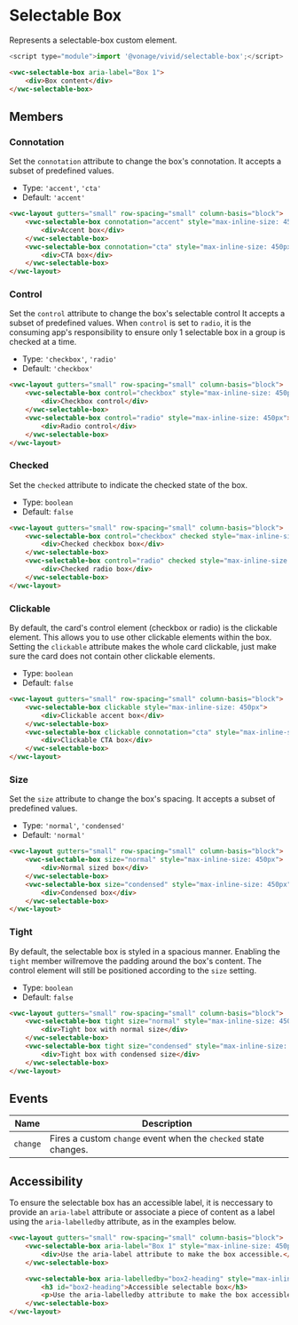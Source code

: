 # Selectable Box

Represents a selectable-box custom element.

```js
<script type="module">import '@vonage/vivid/selectable-box';</script>
```

```html preview
<vwc-selectable-box aria-label="Box 1">
    <div>Box content</div>
</vwc-selectable-box>
```

## Members

### Connotation

Set the `connotation` attribute to change the box's connotation.
It accepts a subset of predefined values.

- Type: `'accent'`, `'cta'`
- Default: `'accent'`

```html preview
<vwc-layout gutters="small" row-spacing="small" column-basis="block">
    <vwc-selectable-box connotation="accent" style="max-inline-size: 450px">
        <div>Accent box</div>
    </vwc-selectable-box>
    <vwc-selectable-box connotation="cta" style="max-inline-size: 450px">
        <div>CTA box</div>
    </vwc-selectable-box>
</vwc-layout>
```

### Control

Set the `control` attribute to change the box's selectable control
It accepts a subset of predefined values.
When `control` is set to `radio`, it is the consuming app's responsibility to ensure only 1 selectable box in a group is checked at a time.

- Type: `'checkbox'`, `'radio'`
- Default: `'checkbox'`

```html preview
<vwc-layout gutters="small" row-spacing="small" column-basis="block">
    <vwc-selectable-box control="checkbox" style="max-inline-size: 450px">
        <div>Checkbox control</div>
    </vwc-selectable-box>
    <vwc-selectable-box control="radio" style="max-inline-size: 450px">
        <div>Radio control</div>
    </vwc-selectable-box>
</vwc-layout>
```

### Checked

Set the `checked` attribute to indicate the checked state of the box.

- Type: `boolean`
- Default: `false`

```html preview
<vwc-layout gutters="small" row-spacing="small" column-basis="block">
    <vwc-selectable-box control="checkbox" checked style="max-inline-size: 450px">
        <div>Checked checkbox box</div>
    </vwc-selectable-box>
    <vwc-selectable-box control="radio" checked style="max-inline-size: 450px">
        <div>Checked radio box</div>
    </vwc-selectable-box>
</vwc-layout>
```

### Clickable

By default, the card's control element (checkbox or radio) is the clickable element. This allows you to use other clickable elements within the box.
Setting the `clickable` attribute makes the whole card clickable, just make sure the card does not contain other clickable elements.

- Type: `boolean`
- Default: `false`

```html preview
<vwc-layout gutters="small" row-spacing="small" column-basis="block">
    <vwc-selectable-box clickable style="max-inline-size: 450px">
        <div>Clickable accent box</div>
    </vwc-selectable-box>
    <vwc-selectable-box clickable connotation="cta" style="max-inline-size: 450px">
        <div>Clickable CTA box</div>
    </vwc-selectable-box>
</vwc-layout>
```

### Size

Set the `size` attribute to change the box's spacing.
It accepts a subset of predefined values.

- Type: `'normal'`, `'condensed'`
- Default: `'normal'`

```html preview
<vwc-layout gutters="small" row-spacing="small" column-basis="block">
    <vwc-selectable-box size="normal" style="max-inline-size: 450px">
        <div>Normal sized box</div>
    </vwc-selectable-box>
    <vwc-selectable-box size="condensed" style="max-inline-size: 450px">
        <div>Condensed box</div>
    </vwc-selectable-box>
</vwc-layout>
```

### Tight

By default, the selectable box is styled in a spacious manner. Enabling the `tight` member willremove the padding around the box's content. The control element will still be positioned according to the `size` setting.

- Type: `boolean`
- Default: `false`

```html preview
<vwc-layout gutters="small" row-spacing="small" column-basis="block">
    <vwc-selectable-box tight size="normal" style="max-inline-size: 450px">
        <div>Tight box with normal size</div>
    </vwc-selectable-box>
    <vwc-selectable-box tight size="condensed" style="max-inline-size: 450px">
        <div>Tight box with condensed size</div>
    </vwc-selectable-box>
</vwc-layout>
```

## Events

<div class="table-wrapper">

| Name | Description |
| ---- | ----------- |
| `change` | Fires a custom `change` event when the `checked` state changes. |

</div>

## Accessibility

To ensure the selectable box has an accessible label, it is neccessary to provide an `aria-label` attribute or associate a piece of content as a label using the `aria-labelledby` attribute, as in the examples below.

```html preview
<vwc-layout gutters="small" row-spacing="small" column-basis="block">
    <vwc-selectable-box aria-label="Box 1" style="max-inline-size: 450px">
        <div>Use the aria-label attribute to make the box accessible.</div>
    </vwc-selectable-box>

    <vwc-selectable-box aria-labelledby="box2-heading" style="max-inline-size: 450px">
        <h3 id="box2-heading">Accessible selectable box</h3>
        <p>Use the aria-labelledby attribute to make the box accessible.</p>
    </vwc-selectable-box>
</vwc-layout>
```
